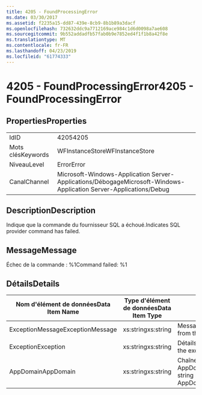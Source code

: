 ```yaml
---
title: 4205 - FoundProcessingError
ms.date: 03/30/2017
ms.assetid: f2235a15-dd87-439e-8cb9-8b1b89a3dacf
ms.openlocfilehash: 732632ddc9a7712169ace984c1d6d0098a7ae608
ms.sourcegitcommit: 9b552addadfb57fab0b9e7852ed4f1f1b8a42f8e
ms.translationtype: MT
ms.contentlocale: fr-FR
ms.lasthandoff: 04/23/2019
ms.locfileid: "61774333"
---
```

# <a name="4205---foundprocessingerror"></a><span data-ttu-id="d0069-102">4205 - FoundProcessingError</span><span class="sxs-lookup"><span data-stu-id="d0069-102">4205 - FoundProcessingError</span></span>
## <a name="properties"></a><span data-ttu-id="d0069-103">Properties</span><span class="sxs-lookup"><span data-stu-id="d0069-103">Properties</span></span>  
  
|||  
|-|-|  
|<span data-ttu-id="d0069-104">Id</span><span class="sxs-lookup"><span data-stu-id="d0069-104">ID</span></span>|<span data-ttu-id="d0069-105">4205</span><span class="sxs-lookup"><span data-stu-id="d0069-105">4205</span></span>|  
|<span data-ttu-id="d0069-106">Mots clés</span><span class="sxs-lookup"><span data-stu-id="d0069-106">Keywords</span></span>|<span data-ttu-id="d0069-107">WFInstanceStore</span><span class="sxs-lookup"><span data-stu-id="d0069-107">WFInstanceStore</span></span>|  
|<span data-ttu-id="d0069-108">Niveau</span><span class="sxs-lookup"><span data-stu-id="d0069-108">Level</span></span>|<span data-ttu-id="d0069-109">Error</span><span class="sxs-lookup"><span data-stu-id="d0069-109">Error</span></span>|  
|<span data-ttu-id="d0069-110">Canal</span><span class="sxs-lookup"><span data-stu-id="d0069-110">Channel</span></span>|<span data-ttu-id="d0069-111">Microsoft-Windows-Application Server-Applications/Débogage</span><span class="sxs-lookup"><span data-stu-id="d0069-111">Microsoft-Windows-Application Server-Applications/Debug</span></span>|  
  
## <a name="description"></a><span data-ttu-id="d0069-112">Description</span><span class="sxs-lookup"><span data-stu-id="d0069-112">Description</span></span>  
 <span data-ttu-id="d0069-113">Indique que la commande du fournisseur SQL a échoué.</span><span class="sxs-lookup"><span data-stu-id="d0069-113">Indicates SQL provider command has failed.</span></span>  
  
## <a name="message"></a><span data-ttu-id="d0069-114">Message</span><span class="sxs-lookup"><span data-stu-id="d0069-114">Message</span></span>  
 <span data-ttu-id="d0069-115">Échec de la commande : %1</span><span class="sxs-lookup"><span data-stu-id="d0069-115">Command failed: %1</span></span>  
  
## <a name="details"></a><span data-ttu-id="d0069-116">Détails</span><span class="sxs-lookup"><span data-stu-id="d0069-116">Details</span></span>  
  
|<span data-ttu-id="d0069-117">Nom d'élément de données</span><span class="sxs-lookup"><span data-stu-id="d0069-117">Data Item Name</span></span>|<span data-ttu-id="d0069-118">Type d'élément de données</span><span class="sxs-lookup"><span data-stu-id="d0069-118">Data Item Type</span></span>|<span data-ttu-id="d0069-119">Description</span><span class="sxs-lookup"><span data-stu-id="d0069-119">Description</span></span>|  
|--------------------|--------------------|-----------------|  
|<span data-ttu-id="d0069-120">ExceptionMessage</span><span class="sxs-lookup"><span data-stu-id="d0069-120">ExceptionMessage</span></span>|<span data-ttu-id="d0069-121">xs:string</span><span class="sxs-lookup"><span data-stu-id="d0069-121">xs:string</span></span>|<span data-ttu-id="d0069-122">Message de l'exception SQL.</span><span class="sxs-lookup"><span data-stu-id="d0069-122">The message from the SQL exception.</span></span>|  
|<span data-ttu-id="d0069-123">Exception</span><span class="sxs-lookup"><span data-stu-id="d0069-123">Exception</span></span>|<span data-ttu-id="d0069-124">xs:string</span><span class="sxs-lookup"><span data-stu-id="d0069-124">xs:string</span></span>|<span data-ttu-id="d0069-125">Détails de l'exception</span><span class="sxs-lookup"><span data-stu-id="d0069-125">The exception details for the exception</span></span>|  
|<span data-ttu-id="d0069-126">AppDomain</span><span class="sxs-lookup"><span data-stu-id="d0069-126">AppDomain</span></span>|<span data-ttu-id="d0069-127">xs:string</span><span class="sxs-lookup"><span data-stu-id="d0069-127">xs:string</span></span>|<span data-ttu-id="d0069-128">Chaîne retournée par AppDomain.CurrentDomain.FriendlyName.</span><span class="sxs-lookup"><span data-stu-id="d0069-128">The string returned by AppDomain.CurrentDomain.FriendlyName.</span></span>|
